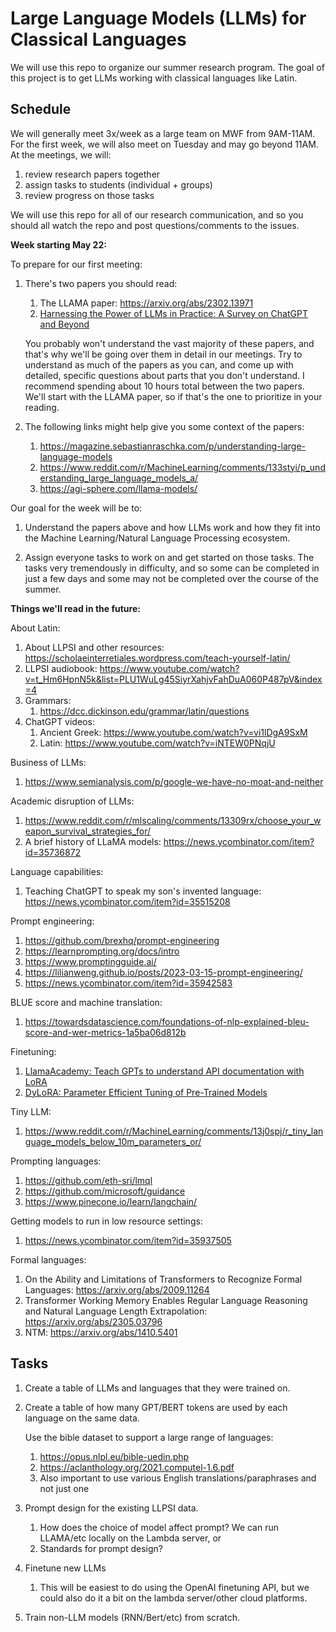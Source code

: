 # Large Language Models (LLMs) for Classical Languages

We will use this repo to organize our summer research program.
The goal of this project is to get LLMs working with classical languages like Latin.

## Schedule

We will generally meet 3x/week as a large team on MWF from 9AM-11AM.
For the first week, we will also meet on Tuesday and may go beyond 11AM.
At the meetings, we will:
1. review research papers together
1. assign tasks to students (individual + groups)
1. review progress on those tasks

We will use this repo for all of our research communication,
and so you should all watch the repo and post questions/comments to the issues.

**Week starting May 22:**

To prepare for our first meeting:

1. There's two papers you should read:
    1. The LLAMA paper: <https://arxiv.org/abs/2302.13971>
    1. [Harnessing the Power of LLMs in Practice: A Survey on ChatGPT and Beyond](https://arxiv.org/abs/2304.13712)

    You probably won't understand the vast majority of these papers,
    and that's why we'll be going over them in detail in our meetings.
    Try to understand as much of the papers as you can,
    and come up with detailed, specific questions about parts that you don't understand.
    I recommend spending about 10 hours total between the two papers.
    We'll start with the LLAMA paper, so if that's the one to prioritize in your reading.

1. The following links might help give you some context of the papers:
    1. https://magazine.sebastianraschka.com/p/understanding-large-language-models
    1. https://www.reddit.com/r/MachineLearning/comments/133styi/p_understanding_large_language_models_a/
    1. https://agi-sphere.com/llama-models/

Our goal for the week will be to:

1. Understand the papers above and how LLMs work and how they fit into the Machine Learning/Natural Language Processing ecosystem.

1. Assign everyone tasks to work on and get started on those tasks.
    The tasks very tremendously in difficulty, and so some can be completed in just a few days and some may not be completed over the course of the summer.

**Things we'll read in the future:**

About Latin:
1. About LLPSI and other resources: https://scholaeinterretiales.wordpress.com/teach-yourself-latin/
1. LLPSI audiobook: https://www.youtube.com/watch?v=t_Hm6HpnN5k&list=PLU1WuLg45SiyrXahjvFahDuA060P487pV&index=4
1. Grammars:
    1. https://dcc.dickinson.edu/grammar/latin/questions
1. ChatGPT videos:
    1. Ancient Greek: https://www.youtube.com/watch?v=vi1lDgA9SxM
    1. Latin: https://www.youtube.com/watch?v=iNTEW0PNqjU

Business of LLMs:
1. https://www.semianalysis.com/p/google-we-have-no-moat-and-neither

Academic disruption of LLMs:
1. https://www.reddit.com/r/mlscaling/comments/13309rx/choose_your_weapon_survival_strategies_for/
1. A brief history of LLaMA models: https://news.ycombinator.com/item?id=35736872

Language capabilities:
1. Teaching ChatGPT to speak my son's invented language: https://news.ycombinator.com/item?id=35515208

Prompt engineering:
1. https://github.com/brexhq/prompt-engineering
1. https://learnprompting.org/docs/intro
1. https://www.promptingguide.ai/
1. https://lilianweng.github.io/posts/2023-03-15-prompt-engineering/
1. https://news.ycombinator.com/item?id=35942583

BLUE score and machine translation:
1. https://towardsdatascience.com/foundations-of-nlp-explained-bleu-score-and-wer-metrics-1a5ba06d812b

Finetuning:
1. [LlamaAcademy: Teach GPTs to understand API documentation with LoRA](https://news.ycombinator.com/item?id=35634120)
1. [DyLoRA: Parameter Efficient Tuning of Pre-Trained Models](https://news.ycombinator.com/item?id=35514228)

Tiny LLM:
1. https://www.reddit.com/r/MachineLearning/comments/13j0spj/r_tiny_language_models_below_10m_parameters_or/

Prompting languages:
1. https://github.com/eth-sri/lmql
1. https://github.com/microsoft/guidance
1. https://www.pinecone.io/learn/langchain/

Getting models to run in low resource settings:
1. https://news.ycombinator.com/item?id=35937505

Formal languages:
1. On the Ability and Limitations of Transformers to Recognize Formal Languages: https://arxiv.org/abs/2009.11264
1. Transformer Working Memory Enables Regular Language Reasoning and Natural Language Length Extrapolation: https://arxiv.org/abs/2305.03796
1. NTM: https://arxiv.org/abs/1410.5401

## Tasks

1. Create a table of LLMs and languages that they were trained on.

1. Create a table of how many GPT/BERT tokens are used by each language on the same data.

   Use the bible dataset to support a large range of languages:
   1. https://opus.nlpl.eu/bible-uedin.php
   1. https://aclanthology.org/2021.computel-1.6.pdf
   1. Also important to use various English translations/paraphrases and not just one

1. Prompt design for the existing LLPSI data.
    1. How does the choice of model affect prompt?  We can run LLAMA/etc locally on the Lambda server, or 
    1. Standards for prompt design?

1. Finetune new LLMs
    1. This will be easiest to do using the OpenAI finetuning API, but we could also do it a bit on the lambda server/other cloud platforms.

1. Train non-LLM models (RNN/Bert/etc) from scratch.

<!--
1. Load more data.
    1. More LLPSI.
    1. Other sources:

    1. Latin:
        1. Pre-training data:
            1. Latin Wikipedia
            1. Latin 
        1. Textbooks:
            1. LLPSI
            1. Latin by the Natural Method
    1. Other languages:
        1. Greek
        1. Quechua
        1. Nahuatl 
-->

